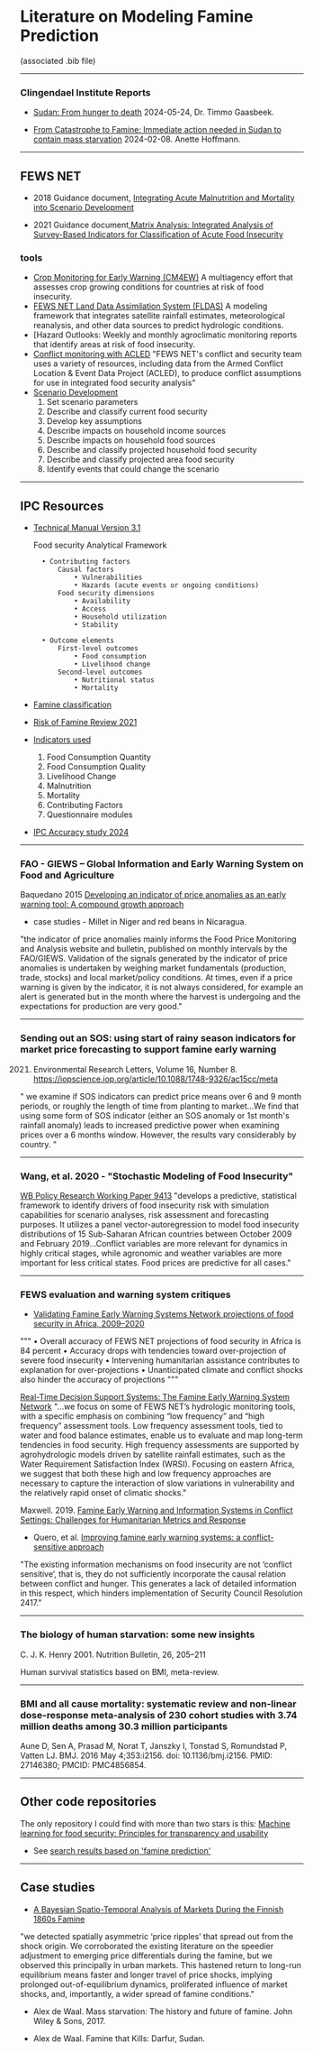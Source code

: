 # Literature on Modeling Famine Prediction

(associated .bib file)


---

### Clingendael Institute Reports

- [Sudan: From hunger to death](https://www.clingendael.org/publication/sudan-hunger-death) 
2024-05-24, Dr. Timmo Gaasbeek. 

- [From Catastrophe to Famine: Immediate action needed in Sudan to contain mass starvation](https://www.clingendael.org/publication/catastrophe-famine-immediate-action-needed-sudan-contain-mass-starvation) 2024-02-08. Anette Hoffmann. 

---

## FEWS NET

- 2018 Guidance document, [Integrating Acute Malnutrition and Mortality into Scenario Development](https://fews.net/global/guidance-documents/january-2018-0)

- 2021 Guidance document,[Matrix Analysis: Integrated Analysis of Survey-Based Indicators for Classification of Acute Food Insecurity](https://fews.net/global/guidance-documents/may-2021)

###  tools
- [Crop Monitoring for Early Warning (CM4EW)](https://www.cropmonitor.org/crop-monitor-for-early-warning) A multiagency effort that assesses crop growing conditions for countries at risk of food insecurity.
- [FEWS NET Land Data Assimilation System (FLDAS)](https://ldas.gsfc.nasa.gov/FLDAS/) A modeling framework that integrates satellite rainfall estimates, meteorological reanalysis, and other data sources to predict hydrologic conditions.
- [Hazard Outlooks: Weekly and monthly agroclimatic monitoring reports that identify areas at risk of food insecurity.
- [Conflict monitoring with ACLED](https://fews.net/topics/conflict) "FEWS NET's conflict and security team uses a variety of resources, including data from the Armed Conflict Location & Event Data Project (ACLED), to produce conflict assumptions for use in integrated food security analysis"
- [Scenario Development](https://fews.net/sites/default/files/2023-03/White%20Paper%20-%20SD_0.pdf) 
    1. Set scenario parameters
    2. Describe and classify current food security
    3. Develop key assumptions
    4. Describe impacts on household income sources
    5. Describe impacts on household food sources
    6. Describe and classify projected household food security
    7. Describe and classify projected area food security
    8. Identify events that could change the scenario



---

## IPC Resources


- [Technical Manual Version 3.1](https://www.ipcinfo.org/fileadmin/user_upload/ipcinfo/manual/IPC_Technical_Manual_3_Final.pdf)

    Food security Analytical Framework

        • Contributing factors
            Causal factors
                • Vulnerabilities
                • Hazards (acute events or ongoing conditions)
            Food security dimensions
                • Availability
                • Access
                • Household utilization
                • Stability

        • Outcome elements
            First-level outcomes
                • Food consumption
                • Livelihood change
            Second-level outcomes
                • Nutritional status
                • Mortality


- [Famine classification](https://www.ipcinfo.org/fileadmin/user_upload/ipcinfo/docs/IPC-Guidance-Note-on-Famine.pdf)

- [Risk of Famine Review 2021](https://www.ipcinfo.org/fileadmin/user_upload/ipcinfo/docs/IPC_Risk_of_Famine_Review.pdf)

- [Indicators used](https://www.ipcinfo.org/ipcinfo-website/resources/resources-details/en/c/1154952/)
    1. Food Consumption Quantity
    2. Food Consumption Quality
    3. Livelihood Change
    4. Malnutrition
    5. Mortality
    6. Contributing Factors
    7. Questionnaire modules

- [IPC Accuracy study 2024](https://www.ipcinfo.org/ipcinfo-website/resources/resources-details/en/c/1156988/)




---

### FAO - GIEWS – Global Information and Early Warning System on Food and Agriculture

Baquedano 2015 [Developing an indicator of price anomalies as an early warning tool: A compound growth approach](https://www.fao.org/fileadmin/user_upload/foodprice/docs/resources/a-i7550e.pdf)
- case studies - Millet in Niger and red beans in Nicaragua.

"the indicator of price anomalies mainly informs the Food Price Monitoring and Analysis website and bulletin, published on monthly intervals by the FAO/GIEWS. Validation of the signals generated by the
indicator of price anomalies is undertaken by weighing market fundamentals (production, trade, stocks) and local market/policy conditions. At times, even if a price warning is given by the indicator, it is not always considered, for example an alert is generated but in the month where the harvest is undergoing and the expectations for production are very good."


---

### Sending out an SOS: using start of rainy season indicators for market price forecasting to support famine early warning
2021. Environmental Research Letters, Volume 16, Number 8.
https://iopscience.iop.org/article/10.1088/1748-9326/ac15cc/meta


" we examine if SOS indicators can predict price means over 6 and 9 month periods, or roughly the length of time from planting to market...We find that using some form of SOS indicator (either an SOS anomaly or 1st month's rainfall anomaly) leads to increased predictive power when examining prices over a 6 months window. However, the results vary considerably by country. "


---

### Wang, et al. 2020 - "Stochastic Modeling of Food Insecurity"
[WB Policy Research Working Paper 9413](https://documents.worldbank.org/en/publication/documents-reports/documentdetail/911801600788869914/stochastic-modeling-of-food-insecurity)
"develops a predictive, statistical framework to identify drivers of food insecurity risk with simulation capabilities for scenario analyses, risk assessment and forecasting purposes. It utilizes a panel vector-autoregression to model food insecurity distributions of 15 Sub-Saharan African countries between October 2009 and February 2019...Conflict variables are more relevant for dynamics in highly critical stages, while agronomic and weather variables are more important for less critical states. Food prices are predictive for all cases."


---

### FEWS evaluation and warning system critiques

- [Validating Famine Early Warning Systems Network projections of food security in Africa, 2009–2020](https://www.sciencedirect.com/science/article/pii/S2211912421000201)

"""
• Overall accuracy of FEWS NET projections of food security in Africa is 84 percent
• Accuracy drops with tendencies toward over-projection of severe food insecurity
• Intervening humanitarian assistance contributes to explanation for over-projections
• Unanticipated climate and conflict shocks also hinder the accuracy of projections
"""

[Real-Time Decision Support Systems: The Famine Early Warning System Network](https://link.springer.com/chapter/10.1007/978-90-481-2915-7_17)
"...we focus on some of FEWS NET’s hydrologic monitoring tools, with a specific emphasis on combining “low frequency” and “high frequency” assessment tools. Low frequency assessment tools, tied to water and food balance estimates, enable us to evaluate and map long-term tendencies in food security. High frequency assessments are supported by agrohydrologic models driven by satellite rainfall estimates, such as the Water Requirement Satisfaction Index (WRSI). Focusing on eastern Africa, we suggest that both these high and low frequency approaches are necessary to capture the interaction of slow variations in vulnerability and the relatively rapid onset of climatic shocks."


Maxwell. 2019. [Famine Early Warning and Information Systems in Conflict Settings: Challenges for Humanitarian Metrics and Response](https://eprints.lse.ac.uk/102836/1/Maxwell_famine_early_warning_and_information_systems_published.pdf)



- Quero, et al. [Improving famine early warning systems: a conflict-sensitive approach](https://www.tandfonline.com/doi/full/10.1080/14678802.2023.2188570)

"The existing information mechanisms on food insecurity are not ‘conflict sensitive’, that is, they do not sufficiently incorporate the causal relation between conflict and hunger. This generates a lack of detailed information in this respect, which hinders implementation of Security Council Resolution 2417."





---

### The biology of human starvation: some new insights
C. J. K. Henry 2001.
Nutrition Bulletin, 26, 205–211

Human survival statistics based on BMI, meta-review. 
<!-- BMI below 13 in males and 11 in females may be the lowest limit compatible with life. -->

---

### BMI and all cause mortality: systematic review and non-linear dose-response meta-analysis of 230 cohort studies with 3.74 million deaths among 30.3 million participants

Aune D, Sen A, Prasad M, Norat T, Janszky I, Tonstad S, Romundstad P, Vatten LJ. BMJ. 2016 May 4;353:i2156. doi: 10.1136/bmj.i2156. PMID: 27146380; PMCID: PMC4856854.

<!-- bibtex-key: aune2016bmi -->
---

## Other code repositories

The only repository I could find with more than two stars is this:
[Machine learning for food security: Principles for transparency and usability](https://github.com/zhou100/FoodSecurityPrediction)

- See [search results based on 'famine prediction'](https://github.com/search?q=famine%20prediction&type=repositories)

---
## Case studies

- [A Bayesian Spatio-Temporal Analysis of Markets During the Finnish 1860s Famine](https://academic.oup.com/jrsssc/article-abstract/71/5/1282/7073273)

"we detected spatially asymmetric ‘price ripples’ that spread out from the shock origin. We corroborated the existing literature on the speedier adjustment to emerging price differentials during the famine, but we observed this principally in urban markets. This hastened return to long-run equilibrium means faster and longer travel of price shocks, implying prolonged out-of-equilibrium dynamics, proliferated influence of market shocks, and, importantly, a wider spread of famine conditions."


<!-- Tiia-Maria Pasanen, Miikka Voutilainen, Jouni Helske, Harri Högmander, A Bayesian Spatio-Temporal Analysis of Markets During the Finnish 1860s Famine, Journal of the Royal Statistical Society Series C: Applied Statistics, Volume 71, Issue 5, November 2022, Pages 1282–1302, https://doi.org/10.1111/rssc.12577 -->

- Alex de Waal. Mass starvation: The history and future of famine. John Wiley & Sons, 2017.
<!-- bibtex-key: dewaal2017mass -->

- Alex de Waal. Famine that Kills: Darfur, Sudan.
<!-- bibtex-key:dewaal2005famine -->





